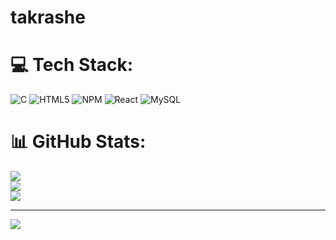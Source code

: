 # takrashe

# 💻 Tech Stack:
![C](https://img.shields.io/badge/c-%2300599C.svg?style=for-the-badge&logo=c&logoColor=white) ![HTML5](https://img.shields.io/badge/html5-%23E34F26.svg?style=for-the-badge&logo=html5&logoColor=white) ![NPM](https://img.shields.io/badge/NPM-%23CB3837.svg?style=for-the-badge&logo=npm&logoColor=white) ![React](https://img.shields.io/badge/react-%2320232a.svg?style=for-the-badge&logo=react&logoColor=%2361DAFB) ![MySQL](https://img.shields.io/badge/mysql-4479A1.svg?style=for-the-badge&logo=mysql&logoColor=white)
# 📊 GitHub Stats:
![](https://github-readme-stats.vercel.app/api?username=taktrashe&theme=dark&hide_border=false&include_all_commits=false&count_private=false)<br/>
![](https://github-readme-streak-stats.herokuapp.com/?user=taktrashe&theme=dark&hide_border=false)<br/>
![](https://github-readme-stats.vercel.app/api/top-langs/?username=taktrashe&theme=dark&hide_border=false&include_all_commits=false&count_private=false&layout=compact)

---
[![](https://visitcount.itsvg.in/api?id=taktrashe&icon=0&color=0)](https://visitcount.itsvg.in)

<!-- Proudly created with GPRM ( https://gprm.itsvg.in ) -->

